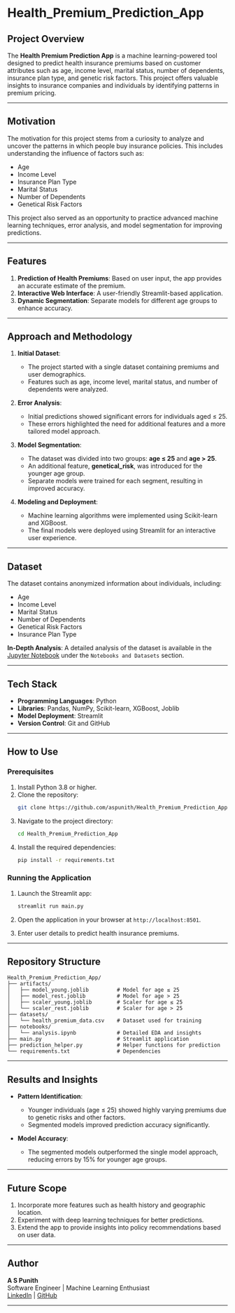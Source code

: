 # Health_Premium_Prediction_App

## Project Overview
The **Health Premium Prediction App** is a machine learning-powered tool designed to predict health insurance premiums based on customer attributes such as age, income level, marital status, number of dependents, insurance plan type, and genetic risk factors. This project offers valuable insights to insurance companies and individuals by identifying patterns in premium pricing.

---

## Motivation
The motivation for this project stems from a curiosity to analyze and uncover the patterns in which people buy insurance policies. This includes understanding the influence of factors such as:
- Age
- Income Level
- Insurance Plan Type
- Marital Status
- Number of Dependents
- Genetical Risk Factors

This project also served as an opportunity to practice advanced machine learning techniques, error analysis, and model segmentation for improving predictions.

---

## Features
1. **Prediction of Health Premiums**: Based on user input, the app provides an accurate estimate of the premium.
2. **Interactive Web Interface**: A user-friendly Streamlit-based application.
3. **Dynamic Segmentation**: Separate models for different age groups to enhance accuracy.

---

## Approach and Methodology
1. **Initial Dataset**:
   - The project started with a single dataset containing premiums and user demographics.
   - Features such as age, income level, marital status, and number of dependents were analyzed.

2. **Error Analysis**:
   - Initial predictions showed significant errors for individuals aged ≤ 25.
   - These errors highlighted the need for additional features and a more tailored model approach.

3. **Model Segmentation**:
   - The dataset was divided into two groups: **age ≤ 25** and **age > 25**.
   - An additional feature, **genetical_risk**, was introduced for the younger age group.
   - Separate models were trained for each segment, resulting in improved accuracy.

4. **Modeling and Deployment**:
   - Machine learning algorithms were implemented using Scikit-learn and XGBoost.
   - The final models were deployed using Streamlit for an interactive user experience.

---

## Dataset
The dataset contains anonymized information about individuals, including:
- Age
- Income Level
- Marital Status
- Number of Dependents
- Genetical Risk Factors
- Insurance Plan Type

**In-Depth Analysis**:
A detailed analysis of the dataset is available in the [Jupyter Notebook](https://github.com/aspunith/Health_Premium_Prediction_App) under the `Notebooks and Datasets` section.

---

## Tech Stack
- **Programming Languages**: Python
- **Libraries**: Pandas, NumPy, Scikit-learn, XGBoost, Joblib
- **Model Deployment**: Streamlit
- **Version Control**: Git and GitHub

---

## How to Use
### Prerequisites
1. Install Python 3.8 or higher.
2. Clone the repository:
   ```bash
   git clone https://github.com/aspunith/Health_Premium_Prediction_App.git
   ```
3. Navigate to the project directory:
   ```bash
   cd Health_Premium_Prediction_App
   ```
4. Install the required dependencies:
   ```bash
   pip install -r requirements.txt
   ```

### Running the Application
1. Launch the Streamlit app:
   ```bash
   streamlit run main.py
   ```
2. Open the application in your browser at `http://localhost:8501`.

3. Enter user details to predict health insurance premiums.

---

## Repository Structure
```
Health_Premium_Prediction_App/
├── artifacts/
│   ├── model_young.joblib         # Model for age ≤ 25
│   ├── model_rest.joblib          # Model for age > 25
│   ├── scaler_young.joblib        # Scaler for age ≤ 25
│   └── scaler_rest.joblib         # Scaler for age > 25
├── datasets/
│   └── health_premium_data.csv    # Dataset used for training
├── notebooks/
│   └── analysis.ipynb             # Detailed EDA and insights
├── main.py                        # Streamlit application
├── prediction_helper.py           # Helper functions for prediction
└── requirements.txt               # Dependencies
```

---

## Results and Insights
- **Pattern Identification**:
  - Younger individuals (age ≤ 25) showed highly varying premiums due to genetic risks and other factors.
  - Segmented models improved prediction accuracy significantly.

- **Model Accuracy**:
  - The segmented models outperformed the single model approach, reducing errors by 15% for younger age groups.

---

## Future Scope
1. Incorporate more features such as health history and geographic location.
2. Experiment with deep learning techniques for better predictions.
3. Extend the app to provide insights into policy recommendations based on user data.

---

## Author
**A S Punith**  
Software Engineer | Machine Learning Enthusiast  
[LinkedIn](https://www.linkedin.com/in/aspunith) | [GitHub](https://github.com/aspunith)

---


